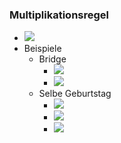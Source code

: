  ### Multiplikationsregel
+ ![](../../z_images/Pasted%20image%2020221111190203.png)
+ Beispiele
	+ Bridge
		+ ![](../../z_images/Pasted%20image%2020221111190237.png)
		+ ![](../../z_images/Pasted%20image%2020221111190555.png)
	+ Selbe Geburtstag
		+ ![](../../z_images/Pasted%20image%2020221111190301.png)
		+ ![](../../z_images/Pasted%20image%2020221111190708.png)
		+ ![](../../z_images/Pasted%20image%2020221111190841.png)

